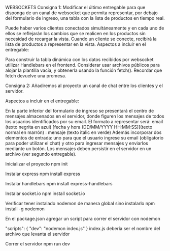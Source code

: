 WEBSOCKETS
Consigna 1: Modificar el último entregable para que disponga de un canal de websocket que permita representar, por debajo del formulario de ingreso, una tabla con la lista de productos en tiempo real.

Puede haber varios clientes conectados simultáneamente y en cada uno de ellos se reflejarán los cambios que se realicen en los productos sin necesidad de recargar la vista.
Cuando un cliente se conecte, recibirá la lista de productos a representar en la vista.
Aspectos a incluir en el entregable:

Para construir la tabla dinámica con los datos recibidos por websocket utilizar Handlebars en el frontend. Considerar usar archivos públicos para alojar la plantilla vacía, y obtenerla usando la función fetch(). Recordar que fetch devuelve una promesa.

Consigna 2: Añadiremos al proyecto un canal de chat entre los clientes y el servidor.

Aspectos a incluir en el entregable:

En la parte inferior del formulario de ingreso se presentará el centro de mensajes almacenados en el servidor, donde figuren los mensajes de todos los usuarios identificados por su email.
El formato a representar será: email (texto negrita en azul)
[fecha y hora (DD/MM/YYYY HH:MM:SS)](texto normal en marrón) : mensaje (texto italic en verde)
Además incorporar dos elementos de entrada: uno para que el usuario ingrese su email (obligatorio para poder utilizar el chat) y otro para ingresar mensajes y enviarlos mediante un botón.
Los mensajes deben persistir en el servidor en un archivo (ver segundo entregable).

Inicializar el proyecto
npm init

Instalar express
npm install express

Instalar handlebars
npm install express-handlebars

Instalar socket.io
npm install socket.io

Verificar tener instalado nodemon de manera global sino instalarlo
npm install -g nodemon

En el package.json agregar un script para correr el servidor con nodemon

"scripts": {
"dev": "nodemon index.js"
}
index.js debería ser el nombre del archivo que levanta el servidor

Correr el servidor
npm run dev
